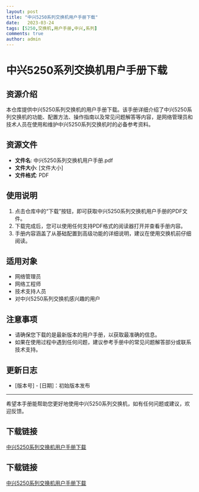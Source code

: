 ```yaml
---
layout: post
title: "中兴5250系列交换机用户手册下载"
date:   2023-03-24
tags: [5250,交换机,用户手册,中兴,系列]
comments: true
author: admin
---
```

# 中兴5250系列交换机用户手册下载

## 资源介绍

本仓库提供中兴5250系列交换机的用户手册下载。该手册详细介绍了中兴5250系列交换机的功能、配置方法、操作指南以及常见问题解答等内容，是网络管理员和技术人员在使用和维护中兴5250系列交换机时的必备参考资料。

## 资源文件

- **文件名**: 中兴5250系列交换机用户手册.pdf
- **文件大小**: [文件大小]
- **文件格式**: PDF

## 使用说明

1. 点击仓库中的“下载”按钮，即可获取中兴5250系列交换机用户手册的PDF文件。
2. 下载完成后，您可以使用任何支持PDF格式的阅读器打开并查看手册内容。
3. 手册内容涵盖了从基础配置到高级功能的详细说明，建议在使用交换机前仔细阅读。

## 适用对象

- 网络管理员
- 网络工程师
- 技术支持人员
- 对中兴5250系列交换机感兴趣的用户

## 注意事项

- 请确保您下载的是最新版本的用户手册，以获取最准确的信息。
- 如果在使用过程中遇到任何问题，建议参考手册中的常见问题解答部分或联系技术支持。

## 更新日志

- [版本号] - [日期]：初始版本发布

---

希望本手册能帮助您更好地使用中兴5250系列交换机，如有任何问题或建议，欢迎反馈。

## 下载链接

[中兴5250系列交换机用户手册下载](https://pan.quark.cn/s/244c663a9580)

## 下载链接

[中兴5250系列交换机用户手册下载](https://pan.quark.cn/s/04d684b7144c)